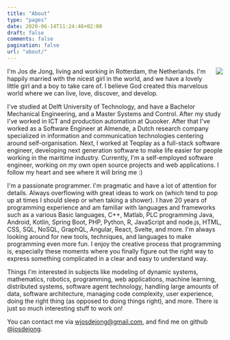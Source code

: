 ```yaml
---
title: "About"
type: "pages"
date: 2020-06-14T11:24:48+02:00
draft: false
comments: false
pagination: false
url: "about/"
---
```


<div style="float: right; margin: 0 0 5px 20px;">
    <img src="/images/about/jos_2020.jpg" />
</div>

I'm Jos de Jong, living and working in Rotterdam, the Netherlands.
I'm happily married with the nicest girl in the world,
and we have a lovely little girl and a boy to take care of.
I believe God created this marvelous world
where we can live, love, discover, and develop.

I've studied at Delft University of Technology, and have a Bachelor
Mechanical Engineering, and a Master Systems and Control.
After my study I've worked in ICT and production automation at Quooker. 
After that I've worked as a Software Engineer at Almende, a Dutch research 
company specialized in information and communication technologies centering 
around self-organisation. Next, I worked at Teqplay as a full-stack software
engineer, developing next generation software to make life easier for people 
working in the maritime industry. Currently, I'm a self-employed software 
engineer, working on my own open source projects and web applications.
I follow my heart and see where it will bring me :)

I'm a passionate programmer.
I'm pragmatic and have a lot of attention for details.
Always overflowing with great ideas to work on
(which tend to pop up at times I should sleep or when taking a shower).
I have 20 years of programming experience and am familiar with languages and
frameworks such as a various Basic languages, C++, Matlab, PLC programming Java, 
Android, Kotlin, Spring Boot, PHP, Python, R, 
JavaScript and node.js, HTML, CSS, SQL, NoSQL, 
GraphQL, Angular, React, Svelte, and more.
I'm always looking around for new tools, techniques, and languages to make
programming even more fun.
I enjoy the creative process that programming is, especially these moments
where you finally figure out the right way to express something complicated
in a clear and easy to understand way.

Things I'm interested in subjects like modeling of dynamic systems, mathematics,
robotics, programming, web applications, machine learning, distributed systems,
software agent technology, handling large amounts of data,
software architecture, managing code complexity, user experience, 
doing the right thing (as opposed to doing things right), and more.
There is just so much interesting stuff to work on!

You can contact me via wjosdejong@gmail.com, 
and find me on github [@josdejong](https://github.com/josdejong).
